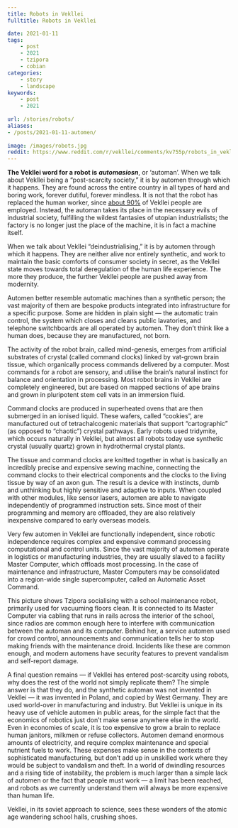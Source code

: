 ```yaml
---
title: Robots in Vekllei
fulltitle: Robots in Vekllei

date: 2021-01-11
tags:
    - post
    - 2021
    - tzipora
    - cobian
categories:
    - story
    - landscape
keywords:
    - post
    - 2021
    
url: /stories/robots/
aliases:
- /posts/2021-01-11-automen/
    
image: /images/robots.jpg
reddit: https://www.reddit.com/r/vekllei/comments/kv755p/robots_in_vekllei/
---
```


**The Vekllei word for a robot is** ***automasiosn***, or ‘automan’. When we talk about Vekllei being a “post-scarcity society,” it is by automen through which it happens. They are found across the entire country in all types of hard and boring work, forever dutiful, forever mindless. It is not that the robot has replaced the human worker, since [about 90%](https://millmint.net/utopia/vekllei/#employment) of Vekllei people are employed. Instead, the automan takes its place in the necessary evils of industrial society, fulfilling the wildest fantasies of utopian industrialists; the factory is no longer just the place of the machine, it is in fact a machine itself.

When we talk about Vekllei “deindustrialising,” it is by automen through which it happens. They are neither alive nor entirely synthetic, and work to maintain the basic comforts of consumer society in secret, as the Vekllei state moves towards total deregulation of the human life experience. The more they produce, the further Vekllei people are pushed away from modernity.

Automen better resemble automatic machines than a synthetic person; the vast majority of them are bespoke products integrated into infrastructure for a specific purpose. Some are hidden in plain sight — the automatic train control, the system which closes and cleans public lavatories, and telephone switchboards are all operated by automen. They don’t think like a human does, because they are manufactured, not born.

The activity of the robot brain, called mind-genesis, emerges from artificial substrates of crystal (called command clocks) linked by vat-grown brain tissue, which organically process commands delivered by a computer. Most commands for a robot are sensory, and utilise the brain’s natural instinct for balance and orientation in processing. Most robot brains in Vekllei are completely engineered, but are based on mapped sections of ape brains and grown in pluripotent stem cell vats in an immersion fluid.

Command clocks are produced in superheated ovens that are then submerged in an ionised liquid. These wafers, called “cookies”, are manufactured out of tetrachalcogenic materials that support “cartographic” (as opposed to “chaotic”) crystal pathways. Early robots used tridymite, which occurs naturally in Vekllei, but almost all robots today use synthetic crystal (usually quartz) grown in hydrothermal crystal plants.

The tissue and command clocks are knitted together in what is basically an incredibly precise and expensive sewing machine, connecting the command clocks to their electrical components and the clocks to the living tissue by way of an axon gun. The result is a device with instincts, dumb and unthinking but highly sensitive and adaptive to inputs. When coupled with other modules, like sensor lasers, automen are able to navigate independently of programmed instruction sets. Since most of their programming and memory are offloaded, they are also relatively inexpensive compared to early overseas models.

Very few automen in Vekllei are functionally independent, since robotic independence requires complex and expensive command processing computational and control units. Since the vast majority of automen operate in logistics or manufacturing industries, they are usually slaved to a facility Master Computer, which offloads most processing. In the case of maintenance and infrastructure, Master Computers may be consolidated into a region-wide single supercomputer, called an Automatic Asset Command.

This picture shows Tzipora socialising with a school maintenance robot, primarily used for vacuuming floors clean. It is connected to its Master Computer via cabling that runs in rails across the interior of the school, since radios are common enough here to interfere with communication between the automan and its computer. Behind her, a service automen used for crowd control, announcements and communication tells her to stop making friends with the maintenance droid. Incidents like these are common enough, and modern automens have security features to prevent vandalism and self-report damage.

A final question remains — if Vekllei has entered post-scarcity using robots, why does the rest of the world not simply replicate them? The simple answer is that they do, and the synthetic automan was not invented in Vekllei — it was invented in Poland, and copied by West Germany. They are used world-over in manufacturing and industry. But Vekllei is unique in its heavy use of vehicle automen in public areas, for the simple fact that the economics of robotics just don’t make sense anywhere else in the world. Even in economies of scale, it is too expensive to grow a brain to replace human janitors, milkmen or refuse collectors. Automen demand enormous amounts of electricity, and require complex maintenance and special nutrient fuels to work. These expenses make sense in the contexts of sophisticated manufacturing, but don’t add up in unskilled work where they would be subject to vandalism and theft. In a world of dwindling resources and a rising tide of instability, the problem is much larger than a simple lack of automen or the fact that people must work — a limit has been reached, and robots as we currently understand them will always be more expensive than human life.

Vekllei, in its soviet approach to science, sees these wonders of the atomic age wandering school halls, crushing shoes.
